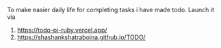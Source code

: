 To make easier daily life for completing tasks i have made todo.
Launch it via 
1. https://todo-pi-ruby.vercel.app/
2. https://shashankshatraboina.github.io/TODO/
